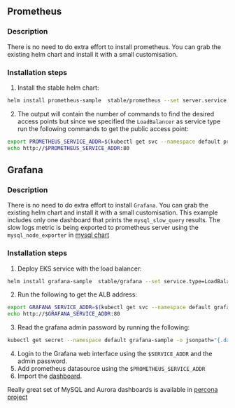 ## Prometheus
### Description
There is no need to do extra effort to install prometheus. You can grab the existing helm chart and install it with a small customisation.

### Installation steps
1. Install the stable helm chart:
```bash
helm install prometheus-sample  stable/prometheus --set server.service.type=LoadBalancer
```
2. The output will contain the number of commands to find the desired access points but since we specified the `LoadBalancer` as service type run the following commands to get the public access point:
```bash
export PROMETHEUS_SERVICE_ADDR=$(kubectl get svc --namespace default prometheus-sample-server -o jsonpath='{.status.loadBalancer.ingress[0].hostname}')
echo http://$PROMETHEUS_SERVICE_ADDR:80
```

## Grafana
### Description
There is no need to do extra effort to install `Grafana`. You can grab the existing helm chart and install it with a small customisation.
This example includes only one dashboard that prints the `mysql_slow_query` results. The slow logs metric is being exported to prometheus server using the `mysql_node_exporter` in [mysql chart](https://github.com/yyarmoshyk/mysql-kubernetes-with-prometheus-exporter)

### Installation steps
1. Deploy EKS service with the load balancer:
```bash
helm install grafana-sample  stable/grafana --set service.type=LoadBalancer
```
2. Run the following to get the ALB address:
```bash
export GRAFANA_SERVICE_ADDR=$(kubectl get svc --namespace default grafana-sample -o jsonpath='{.status.loadBalancer.ingress[0].hostname}')
echo http://$GRAFANA_SERVICE_ADDR:80
```
3. Read the grafana admin password by running the following:
```bash
kubectl get secret --namespace default grafana-sample -o jsonpath="{.data.admin-password}" | base64 --decode ; echo
```
4. Login to the Grafana web interface using the `$SERVICE_ADDR` and the admin password.
5. Add prometheus datasource using the `$PROMETHEUS_SERVICE_ADDR`
6. Import the [dashboard](https://github.com/yyarmoshyk/grafana-and-prometheus-kubernetes/blob/master/grafana-dashboards/mysql_slow_query_log.json).

Really great set of MySQL and Aurora dashboards is available in [percona project](https://github.com/percona/grafana-dashboards)
